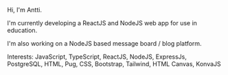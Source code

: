 Hi, I'm Antti.

I'm currently developing a ReactJS and NodeJS web app for use in education. 

I'm also working on a NodeJS based message board / blog platform. 

Interests: JavaScript, TypeScript, ReactJS, NodeJS, ExpressJs, PostgreSQL, HTML, Pug, CSS, Bootstrap, Tailwind, HTML Canvas, KonvaJS

